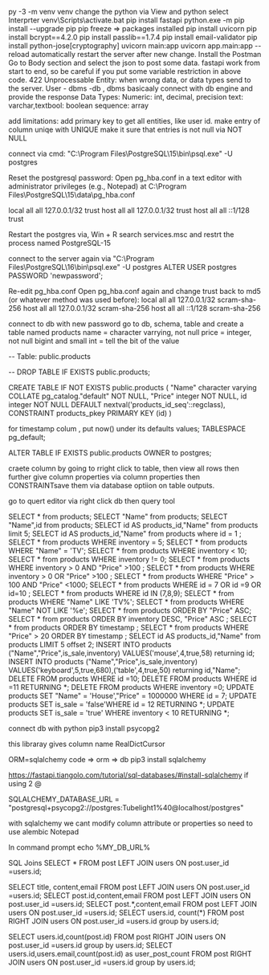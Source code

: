 py -3 -m venv venv change the python via View and python select
Interprter venv\\Scripts\\activate.bat pip install fastapi python.exe -m
pip install \--upgrade pip pip freeze =\> packages installed pip install
uvicorn pip install bcrypt==4.2.0 pip install passlib==1.7.4 pip install
email-validator pip install python-jose\[cryptography\] uvicorn main:app
uvicorn app.main:app \--reload automatically restart the server after
new change. Install the Postman Go to Body section and select the json
to post some data. fastapi work from start to end, so be careful if you
put some variable restriction in above code. 422 Unprocessable Entity:
when wrong data, or data types send to the server. User - dbms -db ,
dbms basicaaly connect with db engine and provide the response Data
Types: Numeric: int, decimal, precision text: varchar,textbool: boolean
sequence: array

add limitations: add primary key to get all entities, like user id. make
entry of column uniqe with UNIQUE make it sure that entries is not null
via NOT NULL

connect via cmd: \"C:\\Program Files\\PostgreSQL\\15\\bin\\psql.exe\" -U
postgres

Reset the postgresql password: Open pg_hba.conf in a text editor with
administrator privileges (e.g., Notepad) at C:\\Program
Files\\PostgreSQL\\15\\data\\pg_hba.conf

local all all 127.0.0.1/32 trust host all all 127.0.0.1/32 trust host
all all ::1/128 trust

Restart the postgres via, Win + R search services.msc and restrt the
process named PostgreSQL-15

connect to the server again via \"C:\\Program
Files\\PostgreSQL\\16\\bin\\psql.exe\" -U postgres ALTER USER postgres
PASSWORD \'newpassword\';

Re-edit pg_hba.conf Open pg_hba.conf again and change trust back to md5
(or whatever method was used before): local all all 127.0.0.1/32
scram-sha-256 host all all 127.0.0.1/32 scram-sha-256 host all all
::1/128 scram-sha-256

connect to db with new password go to db, schema, table and create a
table named products name = character varrying, not null price =
integer, not null bigint and small int = tell the bit of the value

\-- Table: public.products

\-- DROP TABLE IF EXISTS public.products;

CREATE TABLE IF NOT EXISTS public.products ( \"Name\" character varying
COLLATE pg_catalog.\"default\" NOT NULL, \"Price\" integer NOT NULL, id
integer NOT NULL DEFAULT nextval(\'products_id_seq\'::regclass),
CONSTRAINT products_pkey PRIMARY KEY (id) )

for timestamp colum , put now() under its defaults values; TABLESPACE
pg_default;

ALTER TABLE IF EXISTS public.products OWNER to postgres;

craete column by going to rright click to table, then view all rows then
further give column properties via column properties then CONSTRAINTsave
them via database optiion on table outputs.

go to quert editor via right click db then query tool

SELECT \* from products; SELECT \"Name\" from products; SELECT
\"Name\",id from products; SELECT id AS products_id,\"Name\" from
products limit 5; SELECT id AS products_id,\"Name\" from products where
id = 1 ; SELECT \* from products WHERE inventory = 5; SELECT \* from
products WHERE \"Name\" = \'TV\'; SELECT \* from products WHERE
inventory \< 10; SELECT \* from products WHERE inventory != 0; SELECT \*
from products WHERE inventory \> 0 AND \"Price\" \>100 ; SELECT \* from
products WHERE inventory \> 0 OR \"Price\" \>100 ; SELECT \* from
products WHERE \"Price\" \> 100 AND \"Price\" \<1000; SELECT \* from
products WHERE id = 7 OR id =9 OR id=10 ; SELECT \* from products WHERE
id IN (7,8,9); SELECT \* from products WHERE \"Name\" LIKE \'TV%\';
SELECT \* from products WHERE \"Name\" NOT LIKE \'%e\'; SELECT \* from
products ORDER BY \"Price\" ASC; SELECT \* from products ORDER BY
inventory DESC, \"Price\" ASC ; SELECT \* from products ORDER BY
timestamp ; SELECT \* from products WHERE \"Price\" \> 20 ORDER BY
timestamp ; SELECT id AS products_id,\"Name\" from products LIMIT 5
offset 2; INSERT INTO products (\"Name\",\"Price\",is_sale,inventory)
VALUES(\'mouse\',4,true,58) returning id; INSERT INTO products
(\"Name\",\"Price\",is_sale,inventory)
VALUES(\'keyboard\',5,true,680),(\'table\',4,true,50) returning
id,\"Name\"; DELETE FROM products WHERE id =10; DELETE FROM products
WHERE id =11 RETURNING \*; DELETE FROM products WHERE inventory =0;
UPDATE products SET \"Name\" = \'House\',\"Price\" = 1000000 WHERE id =
7; UPDATE products SET is_sale = \'false\'WHERE id = 12 RETURNING \*;
UPDATE products SET is_sale = \'true\' WHERE inventory \< 10 RETURNING
\*;

connect db with python pip3 install psycopg2

this libraray gives column name RealDictCursor

ORM=sqlalchemy code =\> orm =\> db pip3 install sqlalchemy

https://fastapi.tiangolo.com/tutorial/sql-databases/#install-sqlalchemy
if using 2 @

SQLALCHEMY_DATABASE_URL =
\"postgresql+psycopg2://postgres:Tubelight1%40@localhost/postgres\"

with sqlalchemy we cant modify column attribute or properties so need to
use alembic Notepad

In command prompt echo %MY_DB_URL%

SQL Joins SELECT \* FROM post LEFT JOIN users ON post.user_id =users.id;

SELECT title, content,email FROM post LEFT JOIN users ON post.user_id
=users.id; SELECT post.id,content,email FROM post LEFT JOIN users ON
post.user_id =users.id; SELECT post.\*,content,email FROM post LEFT JOIN
users ON post.user_id =users.id; SELECT users.id, count(\*) FROM post
RIGHT JOIN users ON post.user_id =users.id group by users.id;

SELECT users.id,count(post.id) FROM post RIGHT JOIN users ON
post.user_id =users.id group by users.id; SELECT
users.id,users.email,count(post.id) as user_post_count FROM post RIGHT
JOIN users ON post.user_id =users.id group by users.id;
